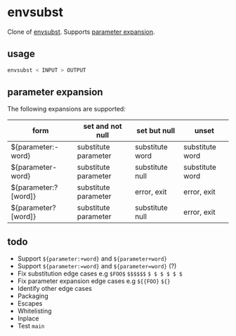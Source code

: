 # envsubst

Clone of [envsubst](https://www.gnu.org/software/gettext/manual/html_node/envsubst-Invocation.html). Supports [parameter expansion](http://pubs.opengroup.org/onlinepubs/009695399/utilities/xcu_chap02.html#tag_02_06_02).

## usage

```bash
envsubst < INPUT > OUTPUT
```

## parameter expansion

The following expansions are supported:

| form | set and not null | set but null | unset |
| ---- | ---------------- | ------------ | ----- |
| ${parameter:-word} | substitute parameter | substitute word | substitute word |
| ${parameter-word} | substitute parameter | substitute null | substitute word |
| ${parameter:?[word]} | substitute parameter | error, exit | error, exit |
| ${parameter?[word]} | substitute parameter | substitute null | error, exit |

## todo

* Support `${parameter:+word}` and `${parameter+word}`
* Support `${parameter:=word}` and `${parameter=word}` (?)
* Fix substitution edge cases e.g `$FOO$` `$$$$$$` `$ $ $ $ $ $`
* Fix parameter expansion edge cases e.g `${{FOO}` `${}`
* Identify other edge cases
* Packaging
* Escapes
* Whitelisting
* Inplace
* Test `main`
